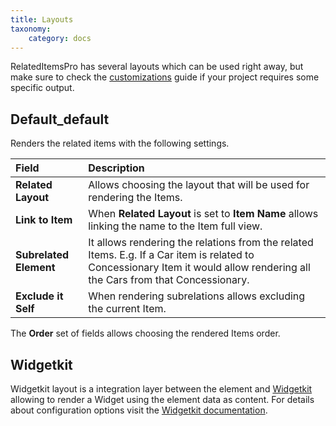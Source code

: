 ```yaml
---
title: Layouts
taxonomy:
    category: docs
---
```


RelatedItemsPro has several layouts which can be used right away, but make sure to check the [customizations](/zoolanders/elements/customizations) guide if your project requires some specific output.

## Default_default

Renders the related items with the following settings.

| Field       | Description |
| :---------- | :---------- |
| **Related Layout** | Allows choosing the layout that will be used for rendering the Items. |
| **Link to Item** | When **Related Layout** is set to **Item Name** allows linking the name to the Item full view. |
| **Subrelated Element** | It allows rendering the relations from the related Items. E.g. If a Car item is related to Concessionary Item it would allow rendering all the Cars from that Concessionary. |
| **Exclude it Self** | When rendering subrelations allows excluding the current Item. |

The **Order** set of fields allows choosing the rendered Items order.

## Widgetkit

Widgetkit layout is a integration layer between the element and [Widgetkit](http://yootheme.com/widgetkit) allowing to render a Widget using the element data as content. For details about configuration options visit the [Widgetkit documentation](http://yootheme.com/widgetkit/documentation).
